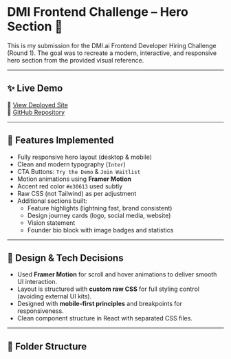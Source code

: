 # DMI Frontend Challenge – Hero Section 🚀

This is my submission for the DMI.ai Frontend Developer Hiring Challenge (Round 1). The goal was to recreate a modern, interactive, and responsive hero section from the provided visual reference.

---

## ✨ Live Demo

🔗 [View Deployed Site](https://lovable-clone-lf9g.vercel.app)  
🔗 [GitHub Repository](https://github.com/nameisjaat/Lovable_clone)

---

## 📌 Features Implemented

- Fully responsive hero layout (desktop & mobile)
- Clean and modern typography (`Inter`)
- CTA Buttons: `Try the Demo` & `Join Waitlist`
- Motion animations using **Framer Motion**
- Accent red color `#e30613` used subtly
- Raw CSS (not Tailwind) as per adjustment
- Additional sections built:
  - Feature highlights (lightning fast, brand consistent)
  - Design journey cards (logo, social media, website)
  - Vision statement
  - Founder bio block with image badges and statistics

---

## 🧠 Design & Tech Decisions

- Used **Framer Motion** for scroll and hover animations to deliver smooth UI interaction.
- Layout is structured with **custom raw CSS** for full styling control (avoiding external UI kits).
- Designed with **mobile-first principles** and breakpoints for responsiveness.
- Clean component structure in React with separated CSS files.

---

## 📁 Folder Structure

